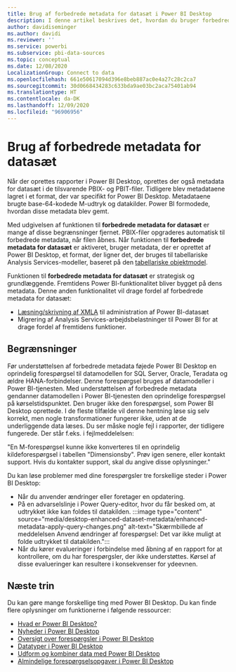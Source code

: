 ```yaml
---
title: Brug af forbedrede metadata for datasæt i Power BI Desktop
description: I denne artikel beskrives det, hvordan du bruger forbedrede metadata for datasæt i Power BI.
author: davidiseminger
ms.author: davidi
ms.reviewer: ''
ms.service: powerbi
ms.subservice: pbi-data-sources
ms.topic: conceptual
ms.date: 12/08/2020
LocalizationGroup: Connect to data
ms.openlocfilehash: 661e50617094d396e8beb887ac0e4a27c28c2ca7
ms.sourcegitcommit: 30d0668434283c633bda9ae03bc2aca75401ab94
ms.translationtype: HT
ms.contentlocale: da-DK
ms.lasthandoff: 12/09/2020
ms.locfileid: "96906956"
---
```

# <a name="using-enhanced-dataset-metadata"></a>Brug af forbedrede metadata for datasæt

Når der oprettes rapporter i Power BI Desktop, oprettes der også metadata for datasæt i de tilsvarende PBIX- og PBIT-filer. Tidligere blev metadataene lagret i et format, der var specifikt for Power BI Desktop. Metadataene brugte base-64-kodede M-udtryk og datakilder. Power BI formodede, hvordan disse metadata blev gemt.

Med udgivelsen af funktionen til **forbedrede metadata for datasæt** er mange af disse begrænsninger fjernet. PBIX-filer opgraderes automatisk til forbedrede metadata, når filen åbnes. Når funktionen til **forbedrede metadata for datasæt** er aktiveret, bruger metadata, der er oprettet af Power BI Desktop, et format, der ligner det, der bruges til tabellariske Analysis Services-modeller, baseret på den [tabellariske objektmodel](/analysis-services/tom/introduction-to-the-tabular-object-model-tom-in-analysis-services-amo).


Funktionen til **forbedrede metadata for datasæt** er strategisk og grundlæggende. Fremtidens Power BI-funktionalitet bliver bygget på dens metadata. Denne anden funktionalitet vil drage fordel af forbedrede metadata for datasæt:

- [Læsning/skrivning af XMLA](/power-platform-release-plan/2019wave2/business-intelligence/xmla-readwrite) til administration af Power BI-datasæt
- Migrering af Analysis Services-arbejdsbelastninger til Power BI for at drage fordel af fremtidens funktioner.

## <a name="limitations"></a>Begrænsninger
Før understøttelsen af forbedrede metadata føjede Power BI Desktop en oprindelig forespørgsel til datamodellen for SQL Server, Oracle, Teradata og ældre HANA-forbindelser. Denne forespørgsel bruges af datamodeller i Power BI-tjenesten. Med understøttelsen af forbedrede metadata gendanner datamodellen i Power BI-tjenesten den oprindelige forespørgsel på kørselstidspunktet. Den bruger ikke den forespørgsel, som Power BI Desktop oprettede. I de fleste tilfælde vil denne hentning løse sig selv korrekt, men nogle transformationer fungerer ikke, uden at de underliggende data læses. Du ser måske nogle fejl i rapporter, der tidligere fungerede. Der står f.eks. i fejlmeddelelsen: 

"En M-forespørgsel kunne ikke konverteres til en oprindelig kildeforespørgsel i tabellen "Dimensionsby". Prøv igen senere, eller kontakt support. Hvis du kontakter support, skal du angive disse oplysninger." 

Du kan løse problemer med dine forespørgsler tre forskellige steder i Power BI Desktop:

- Når du anvender ændringer eller foretager en opdatering.
- På en advarselslinje i Power Query-editor, hvor du får besked om, at udtrykket ikke kan foldes til datakilden.
    :::image type="content" source="media/desktop-enhanced-dataset-metadata/enhanced-metadata-apply-query-changes.png" alt-text="Skærmbillede af meddelelsen Anvend ændringer af forespørgsel: Det var ikke muligt at folde udtrykket til datakilden.":::
- Når du kører evalueringer i forbindelse med åbning af en rapport for at kontrollere, om du har forespørgsler, der ikke understøttes. Kørsel af disse evalueringer kan resultere i konsekvenser for ydeevnen.


## <a name="next-steps"></a>Næste trin

Du kan gøre mange forskellige ting med Power BI Desktop. Du kan finde flere oplysninger om funktionerne i følgende ressourcer:

* [Hvad er Power BI Desktop?](../fundamentals/desktop-what-is-desktop.md)
* [Nyheder i Power BI Desktop](../fundamentals/desktop-latest-update.md)
* [Oversigt over forespørgsler i Power BI Desktop](../transform-model/desktop-query-overview.md)
* [Datatyper i Power BI Desktop](desktop-data-types.md)
* [Udform og kombiner data med Power BI Desktop](desktop-shape-and-combine-data.md)
* [Almindelige forespørgselsopgaver i Power BI Desktop](../transform-model/desktop-common-query-tasks.md)
